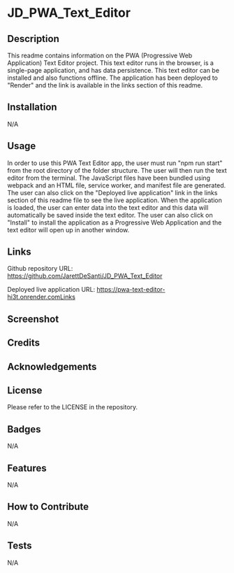 # JD_PWA_Text_Editor

## Description

This readme contains information on the PWA (Progressive Web Application) Text Editor project. This text editor runs in the browser, is a single-page application, and has data persistence. This text editor can be installed and also functions offline. The application has been deployed to "Render" and the link is available in the links section of this readme.

## Installation

N/A

## Usage

In order to use this PWA Text Editor app, the user must run "npm run start" from the root directory of the folder structure. The user will then run the text editor from the terminal. The JavaScript files have been bundled using webpack and an HTML file, service worker, and manifest file are generated. The user can also click on the "Deployed live application" link in the links section of this readme file to see the live application. When the application is loaded, the user can enter data into the text editor and this data will automatically be saved inside the text editor. The user can also click on "Install" to install the application as a Progressive Web Application and the text editor will open up in another window. 

## Links


Github repository URL:  https://github.com/JarettDeSanti/JD_PWA_Text_Editor <br>


Deployed live application URL: https://pwa-text-editor-hi3t.onrender.comLinks


## Screenshot



## Credits

## Acknowledgements 

## License

Please refer to the LICENSE in the repository.

## Badges
N/A

## Features
N/A

## How to Contribute
N/A

## Tests
N/A
